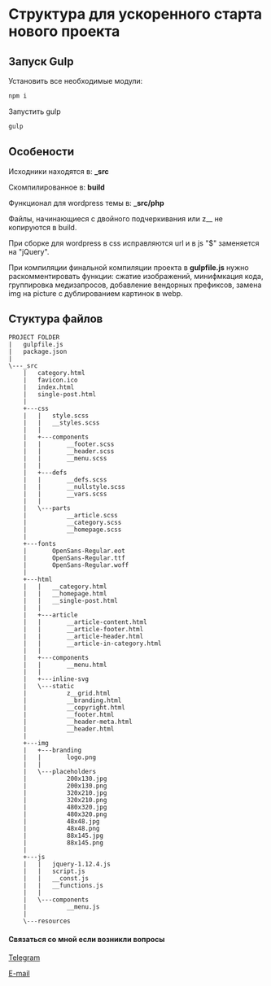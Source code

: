 # Структура для ускоренного старта нового проекта

## Запуск Gulp

Установить все необходимые модули:

```sh
npm i
```

Запустить gulp

```sh
gulp
```


## Особености

Исходники находятся в: **_src**

Скомпилированное в: **build**

Функционал для wordpress темы в: **_src/php**

Файлы, начинающиеся с двойного подчеркивания или z__ не копируются в build.

При сборке для wordpress в css исправляются url и в js "$" заменяется на "jQuery".

При компиляции финальной компиляции проекта в **gulpfile.js** нужно раскомментировать функции:
 сжатие изображений, минифмкация кода, группировка медизапросов, добавление вендорных префиксов, замена img на picture с дублированием картинок в webp.

## Стуктура файлов

```
PROJECT FOLDER
|   gulpfile.js
|   package.json
|   
\---_src
    |   category.html
    |   favicon.ico
    |   index.html
    |   single-post.html
    |   
    +---css
    |   |   style.scss
    |   |   __styles.scss
    |   |   
    |   +---components
    |   |       __footer.scss
    |   |       __header.scss
    |   |       __menu.scss
    |   |       
    |   +---defs
    |   |       __defs.scss
    |   |       __nullstyle.scss
    |   |       __vars.scss
    |   |       
    |   \---parts
    |           __article.scss
    |           __category.scss
    |           __homepage.scss
    |           
    +---fonts
    |       OpenSans-Regular.eot
    |       OpenSans-Regular.ttf
    |       OpenSans-Regular.woff
    |       
    +---html
    |   |   __category.html
    |   |   __homepage.html
    |   |   __single-post.html
    |   |   
    |   +---article
    |   |       __article-content.html
    |   |       __article-footer.html
    |   |       __article-header.html
    |   |       __article-in-category.html
    |   |       
    |   +---components
    |   |       __menu.html
    |   |       
    |   +---inline-svg
    |   \---static
    |           z__grid.html
    |           __branding.html
    |           __copyright.html
    |           __footer.html
    |           __header-meta.html
    |           __header.html
    |           
    +---img
    |   +---branding
    |   |       logo.png
    |   |       
    |   \---placeholders
    |           200x130.jpg
    |           200x130.png
    |           320x210.jpg
    |           320x210.png
    |           480x320.jpg
    |           480x320.png
    |           48x48.jpg
    |           48x48.png
    |           88x145.jpg
    |           88x145.png
    |           
    +---js
    |   |   jquery-1.12.4.js
    |   |   script.js
    |   |   __const.js
    |   |   __functions.js
    |   |   
    |   \---components
    |           __menu.js
    |           
    \---resources
```

#### Связаться со мной если возникли вопросы
[Telegram](https://telegram.me/starchenkov)

[E-mail](mailto:mail@starchenkov.pro)
